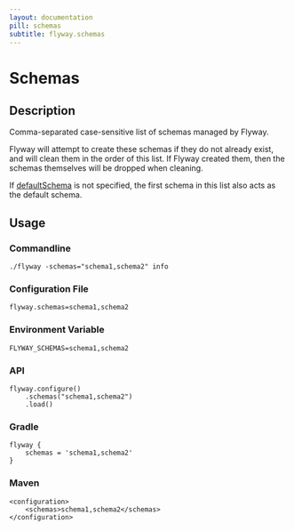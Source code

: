 ```yaml
---
layout: documentation
pill: schemas
subtitle: flyway.schemas
---
```


# Schemas

## Description
Comma-separated case-sensitive list of schemas managed by Flyway. 

Flyway will attempt to create these schemas if they do not already exist, and will clean them in the order of this list. If Flyway created them, then the schemas themselves will be dropped when cleaning.

If [defaultSchema](/documentation/configuration/defaultSchema) is not specified, the first schema in this list also acts as the default schema. 

## Usage

### Commandline
```
./flyway -schemas="schema1,schema2" info
```

### Configuration File
```
flyway.schemas=schema1,schema2
```

### Environment Variable
```
FLYWAY_SCHEMAS=schema1,schema2
```

### API
```
flyway.configure()
    .schemas("schema1,schema2")
    .load()
```

### Gradle
```
flyway {
    schemas = 'schema1,schema2'
}
```

### Maven
```
<configuration>
    <schemas>schema1,schema2</schemas>
</configuration>
```